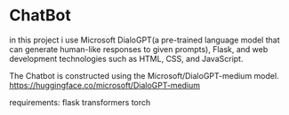 # ChatBot
in this project i use Microsoft DialoGPT(a pre-trained language model that can generate human-like responses to given prompts), Flask, and web development technologies such as HTML, CSS, and JavaScript.


The Chatbot is constructed using the Microsoft/DialoGPT-medium model.
https://huggingface.co/microsoft/DialoGPT-medium


requirements:
flask
transformers
torch